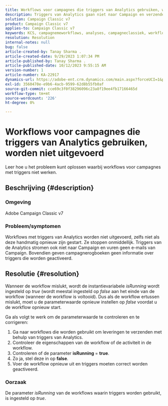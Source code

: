 ```yaml
---
title: Workflows voor campagnes die triggers van Analytics gebruiken, worden niet uitgevoerd
description: Triggers van Analytics gaan niet naar Campaign en verzenden geen e-mails vanuit Campaign.
solution: Campaign Classic v7
product: Campaign Classic v7
applies-to: Campaign Classic v7
keywords: KCS, campagnemeworkflows, analyses, campagneclassiek, workflow, triggers, isRunning
resolution: Resolution
internal-notes: null
bug: false
article-created-by: Tanay Sharma .
article-created-date: 9/29/2023 1:07:34 PM
article-published-by: Tanay Sharma .
article-published-date: 10/12/2023 9:55:15 AM
version-number: 1
article-number: KA-22917
dynamics-url: https://adobe-ent.crm.dynamics.com/main.aspx?forceUCI=1&pagetype=entityrecord&etn=knowledgearticle&id=e0b69a23-c95e-ee11-be6f-6045bd0065f9
exl-id: 3560470e-e9b6-4acb-9599-62d8b55fb0af
source-git-commit: cce69c3f0f38296096c23a8f19ee4fb17166465d
workflow-type: tm+mt
source-wordcount: '226'
ht-degree: 0%

---
```


# Workflows voor campagnes die triggers van Analytics gebruiken, worden niet uitgevoerd


Leer hoe u het probleem kunt oplossen waarbij workflows voor campagnes met triggers niet werken.

## Beschrijving {#description}


### Omgeving

Adobe Campaign Classic v7



### Probleem/symptomen

Workflows met triggers van Analytics worden niet uitgevoerd, zelfs niet als deze handmatig opnieuw zijn gestart. Ze stoppen onmiddellijk. Triggers van de Analytics stromen ook niet naar Campaign en vuren geen e-mails van Campaign. Bovendien geven campagnerogboeken geen informatie over triggers die worden geactiveerd.


## Resolutie {#resolution}


Wanneer de workflow mislukt, wordt de instantievariabele *isRunning* wordt ingesteld op *true* (wordt meestal ingesteld op *false* aan het einde van de workflow (wanneer de workflow is voltooid). Dus als de workflow ertussen mislukt, moet u de parameterwaarde opnieuw instellen op *false* voordat u de workflow opnieuw start.

Ga als volgt te werk om de parameterwaarde te controleren en te corrigeren:

1. Ga naar workflows die worden gebruikt om leveringen te verzenden met behulp van triggers van Analytics.
2. Controleer de eigenschappen van de workflow of de activiteit in de workflow.
3. Controleren of de parameter <b>isRunning </b>= <b>true</b>.
4. Zo ja, stel deze in op <b>false</b>.
5. Voer de workflow opnieuw uit en triggers moeten correct worden geactiveerd.


### Oorzaak

De parameter *isRunning* van de workflows waarin triggers worden gebruikt, is ingesteld op *true*.
